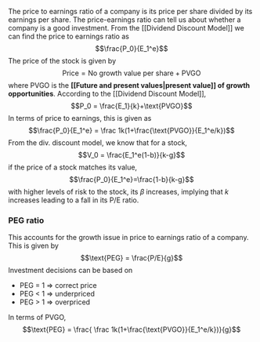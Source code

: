 The price to earnings ratio of a company is its price per share divided by its earnings per share. The price-earnings ratio can tell us about whether a company is a good investment. From the [[Dividend Discount Model]] we can find the price to earnings ratio as$$\frac{P_0}{E_1^e}$$The price of the stock is given by $$\text{Price} = \text{No growth value per share}+\text{PVGO}$$where PVGO is the **[[Future and present values|present value]] of growth opportunities**. According to the [[Dividend Discount Model]],$$P_0 = \frac{E_1}{k}+\text{PVGO}$$In terms of price to earnings, this is given as $$\frac{P_0}{E_1^e} = \frac 1k(1+\frac{\text{PVGO}}{E_1^e/k})$$From the div. discount model, we know that for a stock,$$V_0 = \frac{E_1^e(1-b)}{k-g}$$if the price of a stock matches its value, $$\frac{P_0}{E_1^e}=\frac{1-b}{k-g}$$with higher levels of risk to the stock, its $\beta$ increases, implying that $k$ increases leading to a fall in its P/E ratio. 
### PEG ratio
This accounts for the growth issue in price to earnings ratio of a company. This is given by $$\text{PEG} = \frac{P/E}{g}$$Investment decisions can be based on 
- PEG = 1 => correct price
- PEG < 1 => underpriced
- PEG > 1 => overpriced

In terms of PVGO, $$\text{PEG} = \frac{ \frac 1k(1+\frac{\text{PVGO}}{E_1^e/k})}{g}$$
